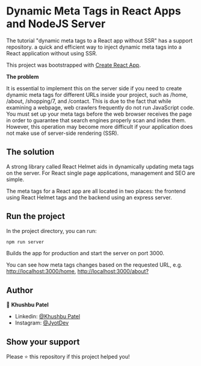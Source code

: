 <h1>Dynamic Meta Tags in React Apps and NodeJS Server</h1>
<p>
The tutorial "dynamic meta tags to a React app without SSR" has a support repository. a quick and efficient way to inject dynamic meta tags into a React application without using SSR.

This project was bootstrapped with [Create React App](https://github.com/facebook/create-react-app).
</p>

**The problem**

<p>
It is essential to implement this on the server side if you need to create dynamic meta tags for different URLs inside your project, such as /home, /about, /shopping/7, and /contact. This is due to the fact that while examining a webpage, web crawlers frequently do not run JavaScript code. You must set up your meta tags before the web browser receives the page in order to guarantee that search engines properly scan and index them. However, this operation may become more difficult if your application does not make use of server-side rendering (SSR).
</p>

## The solution

<p>A strong library called React Helmet aids in dynamically updating meta tags on the server. For React single page applications, management and SEO are simple.</p>

<p>The meta tags for a React app are all located in two places: the frontend using React Helmet tags and the backend using an express server.</p>


## Run the project

In the project directory, you can run:

```sh
npm run server
```
Builds the app for production and start the server on port 3000.

You can see how meta tags changes based on the requested URL, e.g. [http://localhost:3000/home](http://localhost:3000/home), [http://localhost:3000/about?](http://localhost:3000/about) 

## Author

👤 **Khushbu Patel**

- Linkedin:   [@Khushbu Patel](https://www.linkedin.com/in/khushideveloper)
- Instagram:  [@JyotDev](https://instagram.com/jyot_dev)

## Show your support

Please ⭐️ this repository if this project helped you!
